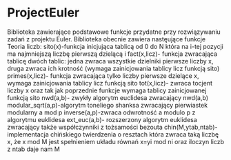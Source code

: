 # ProjectEuler
Biblioteka zawierające podstawowe funkcje przydatne przy rozwiązywaniu zadań z projektu Euler.
Biblioteka obecnie zawiera nastęujące funkcje
Teoria liczb:
sito(x)-funkcja inicjująca tablicą od 0 do N która na i-tej pozycji ma najmniejszą liczbę pierwszą dzielącą i
fact(x,licz)- funkcja zwracająca tablicę dwóch tablic: jedna zwraca wszystkie dzielniki pierwsze liczby x, druga zwraca ich krotność
(wymaga zainicjowania tablicy licz funkcją sito)
primes(x,licz)- funkcja zwracająca tylko liczby pierwsze dzielące x, wymaga zainicjowania tablicy licz funkcją sito
tot(x,licz)- zwraca tocjent liczby x oraz tak jak poprzednie funkcje wymaga tablicy zainicjowanej funkcją sito
nwd(a,b)- zwykły algorytm euclidesa zwracający nwd(a,b)
modular_sqrt(a,p)-algorytm toneliego shanksa zwracający pierwiastek modularny a mod p
inverse(a,p)-zwraca odwrotność a modulo p z algorytmu euklidesa
ext_euc(a,b)- rozszerzony algorytm euklidesa zwracający także współczynniki z tożsamości bezouta
chin(M,ytab,ntab)- implementacja chińskiego twierdzenia o resztach która zwraca taką liczbę x, że x mod M jest spełnieniem układu równań
x=yi mod ni oraz iloczyn liczb z ntab daje nam M
 
